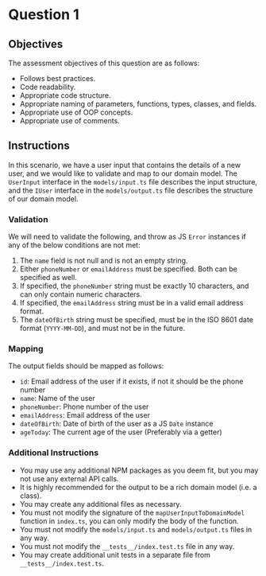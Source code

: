 # Question 1

## Objectives
The assessment objectives of this question are as follows:
- Follows best practices.
- Code readability.
- Appropriate code structure.
- Appropriate naming of parameters, functions, types, classes, and fields.
- Appropriate use of OOP concepts.
- Appropriate use of comments.

## Instructions
In this scenario, we have a user input that contains the details of a new user, and we would like to validate and map to our domain model. The `UserInput` interface in the `models/input.ts` file describes the input structure, and the `IUser` interface in the `models/output.ts` file describes the structure of our domain model.

### Validation
We will need to validate the following, and throw as JS `Error` instances if any of the below conditions are not met:
1. The `name` field is not null and is not an empty string.
2. Either `phoneNumber` or `emailAddress` must be specified. Both can be specified as well.
3. If specified, the `phoneNumber` string must be exactly 10 characters, and can only contain numeric characters.
4. If specified, the `emailAddress` string must be in a valid email address format.
5. The `dateOfBirth` string must be specified, must be in the ISO 8601 date format (`YYYY-MM-DD`), and must not be in the future.

### Mapping
The output fields should be mapped as follows:
- `id`: Email address of the user if it exists, if not it should be the phone number
- `name`: Name of the user
- `phoneNumber`: Phone number of the user
- `emailAddress`: Email address of the user
- `dateOfBirth`: Date of birth of the user as a JS `Date` instance
- `ageToday`: The current age of the user (Preferably via a getter)

### Additional Instructions
- You may use any additional NPM packages as you deem fit, but you may not use any external API calls.
- It is highly recommended for the output to be a rich domain model (i.e. a class).
- You may create any additional files as necessary.
- You must not modify the signature of the `mapUserInputToDomainModel` function in `index.ts`, you can only modify the body of the function.
- You must not modify the `models/input.ts` and `models/output.ts` files in any way.
- You must not modify the `__tests__/index.test.ts` file in any way.
- You may create additional unit tests in a separate file from `__tests__/index.test.ts`.
